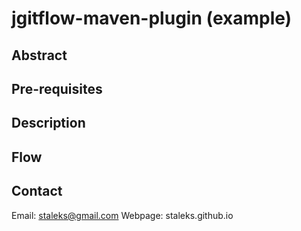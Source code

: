 # jgitflow-maven-plugin (example)

## Abstract


## Pre-requisites

## Description

## Flow

## Contact

Email: staleks@gmail.com
Webpage: staleks.github.io



